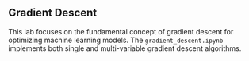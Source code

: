 ## Gradient Descent

This lab focuses on the fundamental concept of gradient descent for optimizing machine learning models. The `gradient_descent.ipynb` implements both single and multi-variable gradient descent algorithms.
